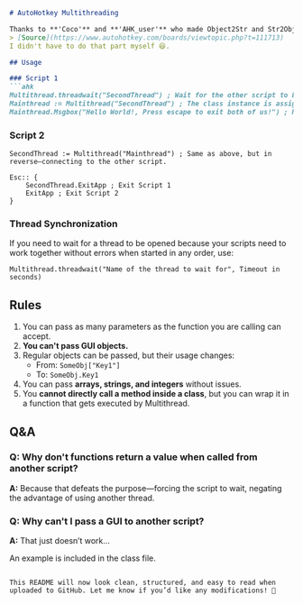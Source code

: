 ```md
# AutoHotkey Multithreading

Thanks to **'Coco'** and **'AHK_user'** who made Object2Str and Str2Object from the AutoHotKey forums.  
> [Source](https://www.autohotkey.com/boards/viewtopic.php?t=111713)  
I didn't have to do that part myself 😆.

## Usage

### Script 1
```ahk
Multithread.threadwait("SecondThread") ; Wait for the other script to be opened and initialized if it's not already.
Mainthread := Multithread("SecondThread") ; The class instance is assigned to the script’s thread name.
Mainthread.Msgbox("Hello World!, Press escape to exit both of us!") ; Have the second script display a message box.
```

### Script 2
```ahk
SecondThread := Multithread("Mainthread") ; Same as above, but in reverse—connecting to the other script.

Esc:: {
    SecondThread.ExitApp ; Exit Script 1
    ExitApp ; Exit Script 2
}
```

### Thread Synchronization
If you need to wait for a thread to be opened because your scripts need to work together without errors when started in any order, use:

```ahk
Multithread.threadwait("Name of the thread to wait for", Timeout in seconds)
```

## Rules
1. You can pass as many parameters as the function you are calling can accept.
2. **You can't pass GUI objects.**
3. Regular objects can be passed, but their usage changes:
   - From: `SomeObj["Key1"]`
   - To: `SomeObj.Key1`
4. You can pass **arrays, strings, and integers** without issues.
5. You **cannot directly call a method inside a class**, but you can wrap it in a function that gets executed by Multithread.

## Q&A

### Q: Why don't functions return a value when called from another script?
**A:** Because that defeats the purpose—forcing the script to wait, negating the advantage of using another thread.

### Q: Why can't I pass a GUI to another script?
**A:** That just doesn’t work...


An example is included in the class file.
```

This README will now look clean, structured, and easy to read when uploaded to GitHub. Let me know if you’d like any modifications! 🚀
